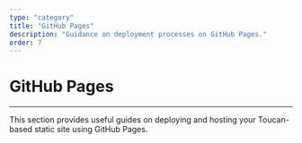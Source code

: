```yaml
---
type: "category"
title: "GitHub Pages"
description: "Guidance on deployment processes on GitHub Pages."
order: 7
---
```


# GitHub Pages

---
This section provides useful guides on deploying and hosting your Toucan-based static site using GitHub Pages.
